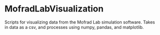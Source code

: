 # MofradLabVisualization
Scripts for visualizing data from the Mofrad Lab simulation software.
Takes in data as a csv, and processes using numpy, pandas, and matplotlib.
